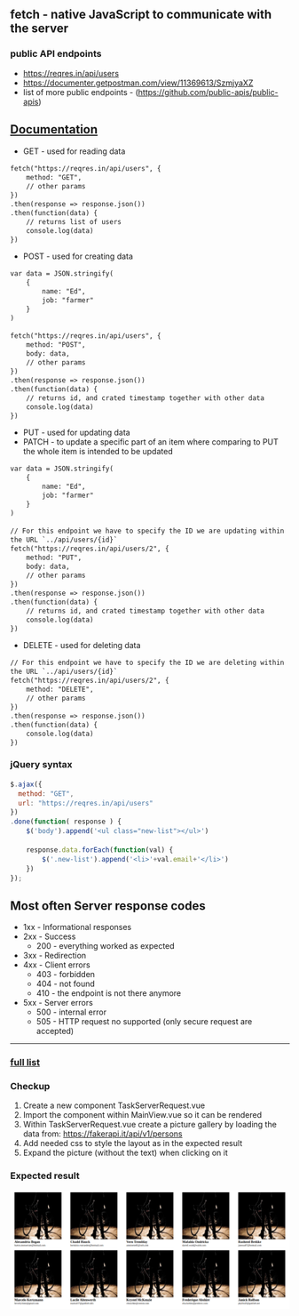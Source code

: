 ## fetch - native JavaScript to communicate with the server

### public API endpoints
* https://reqres.in/api/users
* https://documenter.getpostman.com/view/11369613/SzmjyaXZ
* list of more public endpoints - (https://github.com/public-apis/public-apis)



## [Documentation](https://developer.mozilla.org/en-US/docs/Web/API/Fetch_API/Using_Fetch)

* GET - used for reading data
```JS
fetch("https://reqres.in/api/users", {
    method: "GET",
    // other params
})
.then(response => response.json())
.then(function(data) {
    // returns list of users
    console.log(data)
})
```

* POST - used for creating data
```JS
var data = JSON.stringify(
    {
        name: "Ed",
        job: "farmer"
    }
)

fetch("https://reqres.in/api/users", {
    method: "POST",
    body: data,
    // other params
})
.then(response => response.json())
.then(function(data) {
    // returns id, and crated timestamp together with other data
    console.log(data)
})
```
* PUT - used for updating data
* PATCH - to update a specific part of an item where comparing to PUT the whole item is intended to be updated
```JS
var data = JSON.stringify(
    {
        name: "Ed",
        job: "farmer"
    }
)

// For this endpoint we have to specify the ID we are updating within the URL `../api/users/{id}`
fetch("https://reqres.in/api/users/2", {
    method: "PUT",
    body: data,
    // other params
})
.then(response => response.json())
.then(function(data) {
    // returns id, and crated timestamp together with other data
    console.log(data)
})
```
* DELETE - used for deleting data
```JS
// For this endpoint we have to specify the ID we are deleting within the URL `../api/users/{id}`
fetch("https://reqres.in/api/users/2", {
    method: "DELETE",
    // other params
})
.then(response => response.json())
.then(function(data) {
    console.log(data)
})
```

### jQuery syntax
```JavaScript
$.ajax({
  method: "GET",
  url: "https://reqres.in/api/users"
})
.done(function( response ) {
    $('body').append('<ul class="new-list"></ul>')

    response.data.forEach(function(val) {
        $('.new-list').append('<li>'+val.email+'</li>')
    })
});
```

## Most often Server response codes

* 1xx - Informational responses
* 2xx - Success
    * 200 - everything worked as expected
* 3xx - Redirection
* 4xx - Client errors
    * 403 - forbidden
    * 404 - not found
    * 410 - the endpoint is not there anymore 
* 5xx - Server errors
    * 500 - internal error
    * 505 - HTTP request no supported (only secure request are accepted)

---
### [full list](https://developer.mozilla.org/en-US/docs/Web/HTTP/Status)

### Checkup 
1. Create a new component TaskServerRequest.vue
2. Import the component within MainView.vue so it can be rendered
3. Within TaskServerRequest.vue create a picture gallery by loading the data from: https://fakerapi.it/api/v1/persons
4. Add needed css to style the layout as in the expected result
5. Expand the picture (without the text) when clicking on it 

### Expected result

![](img/task-14.png) 


